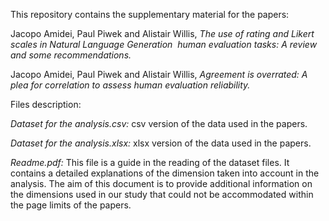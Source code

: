 This repository contains the supplementary material for the papers:

Jacopo Amidei, Paul Piwek and Alistair Willis, <em>The use of rating and Likert scales in Natural Language Generation  human evaluation tasks: A review and some recommendations.</em> 

Jacopo Amidei, Paul Piwek and Alistair Willis, <em>Agreement is overrated: A plea for correlation to assess human evaluation reliability.</em> 

Files description:

<em>Dataset for the analysis.csv:</em> csv version of the data used in the papers.

<em>Dataset for the analysis.xlsx:</em> xlsx version of the data used in the papers.

<em>Readme.pdf:</em> This file is a guide in the reading of the dataset files. It contains a detailed explanations of the dimension taken into account in the analysis. The aim of this document is to provide additional information on the dimensions used in our study that could not be accommodated within the page limits of the papers.
